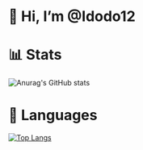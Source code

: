 # 👋 Hi, I’m @Idodo12

# 📊 Stats 
![Anurag's GitHub stats](https://github-readme-stats.vercel.app/api?username=Idodo12&show_icons=true&theme=radical)

# 📝 Languages
[![Top Langs](https://github-readme-stats.vercel.app/api/top-langs/?username=Idodo12&layout=donut&theme=radical)](https://github.com/anuraghazra/github-readme-stats)
<!---
Idodo12/Idodo12 is a ✨ special ✨ repository because its `README.md` (this file) appears on your GitHub profile.
You can click the Preview link to take a look at your changes.
--->
